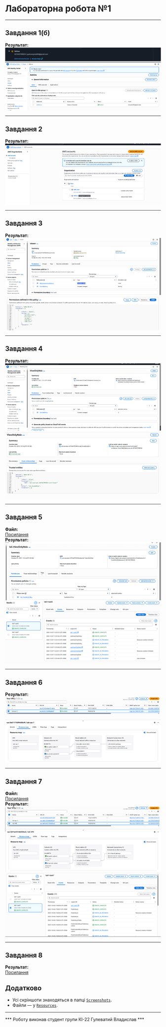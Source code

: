 # Лабораторна робота №1 

---

## Завдання 1(б)
**Результат:**  
![Task 1](Screenshots/Task1.jpg)  
![Task 1 (додатково)](Screenshots/Task1b.jpg)

---

## Завдання 2
**Результат:**  
![Task 2](Screenshots/Task2.jpg)

---

## Завдання 3
**Результат:**  
![Task 3](Screenshots/Task3.jpg)  
![Task 3 (додатково)](Screenshots/Task3.1.jpg)

---

## Завдання 4
**Результат:**  
![Task 4](Screenshots/Task4.jpg)  
![Task 4 (додатково)](Screenshots/Task4.1.jpg)

---

## Завдання 5
**Файл:**  
[Посилання](Resources/lab1-task5.yaml)  
**Результат:**  
![Task 5](Screenshots/Task5.jpg)
![Stack 1](Screenshots/Stack1.jpg)  

---

## Завдання 6
**Результат:**  
![Task 6](Screenshots/Task6.jpg)

---

## Завдання 7
**Файл:**  
[Посилання](Resources/lab1-task7.yaml)  
**Результат:**  
![Task 7](Screenshots/Task7.jpg) 
![Stack 2](Screenshots/Stack2.jpg)

---

## Завдання 8
**Результат:**  
[Посилання](Resources/lab1-task8.md)

## Додатково 
- Усі скріншоти знаходяться в папці [`Screenshots`](Screenshots/).  
- Файли — у [`Resources`](Resources/).  

---

*** Роботу виконав студент групи КІ-22 Гулеватий Владислав ***
